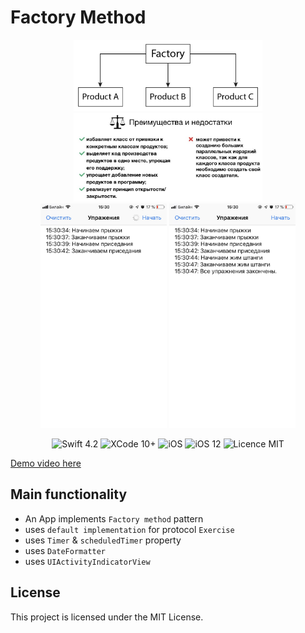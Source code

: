 #  Factory Method

<div align = "center">
<img src="/screens/FactoryMethod.png" width="60%">     
<br>
<img src="/screens/Factory_info.jpeg" width="60%">     
<br>
<img src="/screens/1.jpg" width="40%">        
<img src="/screens/2.jpg" width="40%">       
</div>

<p align="center">
<img src="https://img.shields.io/badge/Swift-4.2-orange.svg" alt="Swift 4.2"/>
<img src="https://img.shields.io/badge/Xcode-10%2B-brightgreen.svg" alt="XCode 10+"/>
<img src="https://img.shields.io/badge/platform-iOS-green.svg" alt="iOS"/>
<img src="https://img.shields.io/badge/iOS-12%2B-brightgreen.svg" alt="iOS 12"/>
<img src="https://img.shields.io/badge/licence-MIT-lightgray.svg" alt="Licence MIT"/>
</p>

[Demo video here](https://youtu.be/9t8KKshH45E)

## Main functionality
* An App implements `Factory method` pattern
* uses `default implementation` for protocol `Exercise`
* uses `Timer` & `scheduledTimer` property
* uses `DateFormatter`
* uses `UIActivityIndicatorView`


## License

This project is licensed under the MIT License.